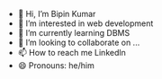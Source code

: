 - 👋 Hi, I’m Bipin Kumar
- 👀 I’m interested in web development
- 🌱 I’m currently learning DBMS
- 💞️ I’m looking to collaborate on ...
- 📫 How to reach me Linkedln
- 😄 Pronouns: he/him
  

<!---
cscoder555/cscoder555 is a ✨ special ✨ repository because its `README.md` (this file) appears on your GitHub profile.
You can click the Preview link to take a look at your changes.
--->
